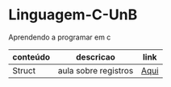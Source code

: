 # Linguagem-C-UnB

Aprendendo a programar em c 

|conteúdo| descricao|link|
|-|-|-|
|Struct| aula sobre registros|[Aqui](./conteudos/registro.md)|
